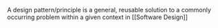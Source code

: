 A design pattern/principle is a general, reusable solution to a commonly occurring problem within a given context in [[Software Design]]

